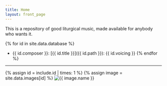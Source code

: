 ```yaml
---
title: Home
layout: front_page
---
```

This is a repository of good liturgical music, made available for anybody who wants it.

{% for id in site.data.database %}
- {{ id.composer }}: [{{ id.title }}]({{ id.path }}): {{ id.voicing }}
{% endfor %}

---------

<!-- Then you can access the book entry at the id with site.data.assets[17]. You can create includes with parameters for every type you want to embed. For example:

 <!-- _includes/image.html (id, class)-->
{% assign id = include.id | times: 1 %}
{% assign image = site.data.images[id] %}
<img
  class="{{ include.class }}"
  alt="{{ image.name }}"
  src="{{ image.url }}"
/>
